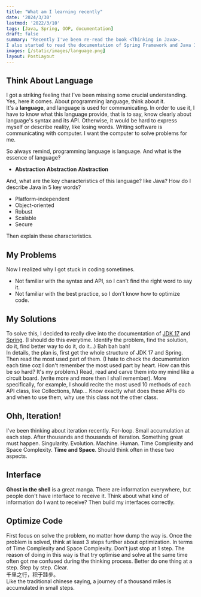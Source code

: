 ```yaml
---
title: "What am I learning recently"
date: '2024/3/30'
lastmod: '2022/3/10'
tags: [Java, Spring, OOP, documentation]
draft: false
summary: "Recently I've been re-read the book <Thinking in Java>. 
I also started to read the documentation of Spring Framework and Java 17 very carefully. "
images: [/static/images/language.png]
layout: PostLayout
---
```


## Think About Language


I got a striking feeling that I've been missing some crucial understanding.
Yes, here it comes. About programming language, think about it.  
It's a **language**, and language is used for communicating.
In order to use it, I have to know what this language provide, that is to say, know clearly about language's syntax and its API.
Otherwise, it would be hard to express myself or describe reality, like losing words.
Writing software is communicating with computer. I want the computer to solve problems for me.

So always remind, programming language is language. And what is the essence of language?

- **Abstraction** **Abstraction** **Abstraction**  
  
And, what are the key characteristics of this language? like Java? How do I describe Java in 5 key words?
- Platform-independent
- Object-oriented
- Robust
- Scalable
- Secure  
  
Then explain these characteristics.

[//]: # 'Ask myself.  '

## My Problems
Now I realized why I got stuck in coding sometimes.

- Not familiar with the syntax and API, so I can't find the right word to say it.
- Not familiar with the best practice, so I don't know how to optimize code.

## My Solutions
To solve this, I decided to really dive into the documentation of [JDK 17](https://docs.oracle.com/en/java/javase/17/docs/api/) and [Spring](https://docs.spring.io/spring-framework/docs/4.0.x/spring-framework-reference/html/index.html).
(I should do this everytime. Identify the problem, find the solution, do it, find better way to do it, do it...) Bah bah bah!  
In details, the plan is, first get the whole structure of JDK 17 and Spring. Then read the most used part of them.
(I hate to check the documentation each time coz I don't remember the most used part by heart. How can this be so hard? 
It's my problem.) Read, read and carve them into my mind like a circuit board. (write more and more then I shall remember).
More specifically, for example, I should recite the most used 10 methods of each API class, like Collections, Map...
Know exactly what does these APIs do and when to use them, why use this class not the other class.

## Ohh, Iteration!  
I've been thinking about iteration recently. For-loop. Small accumulation at each step. After thousands and thousands of iteration.
Something great must happen. Singularity.
Evolution. Machine. Human. 
Time Complexity and Space Complexity. **Time and Space**.
Should think often in these two aspects.

## Interface
**Ghost in the shell** is a great manga. There are information everywhere, but people don't have interface to receive it.
Think about what kind of information do I want to receive? Then build my interfaces correctly.

## Optimize Code
First focus on solve the problem, no matter how dump the way is. Once the problem is solved, think at least 3 steps further about optimization.
In terms of Time Complexity and Space Complexity. Don't just stop at 1 step. 
The reason of doing in this way is that try optimise and solve at the same time often got me confused during the thinking process.
Better do one thing at a step. Step by step. Clear.  
千里之行，积于跬步。  
Like the traditional chinese saying, a journey of a thousand miles is accumulated in small steps.

